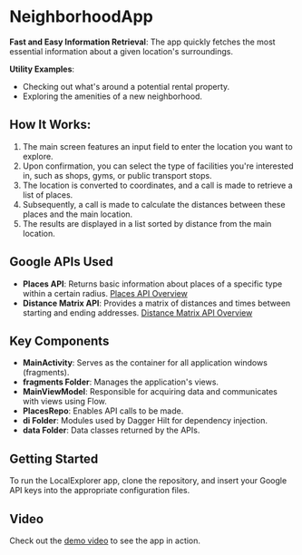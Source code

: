 # NeighborhoodApp

**Fast and Easy Information Retrieval**: The app quickly fetches the most essential information about a given location's surroundings.

**Utility Examples**:
  - Checking out what's around a potential rental property.
  - Exploring the amenities of a new neighborhood.
    
## How It Works:
  1. The main screen features an input field to enter the location you want to explore.
  2. Upon confirmation, you can select the type of facilities you're interested in, such as shops, gyms, or public transport stops.
  3. The location is converted to coordinates, and a call is made to retrieve a list of places.
  4. Subsequently, a call is made to calculate the distances between these places and the main location.
  5. The results are displayed in a list sorted by distance from the main location.

## Google APIs Used

- **Places API**: Returns basic information about places of a specific type within a certain radius. [Places API Overview](https://developers.google.com/maps/documentation/places/web-service/overview)
- **Distance Matrix API**: Provides a matrix of distances and times between starting and ending addresses. [Distance Matrix API Overview](https://developers.google.com/maps/documentation/distance-matrix/overview)

## Key Components

- **MainActivity**: Serves as the container for all application windows (fragments).
- **fragments Folder**: Manages the application's views.
- **MainViewModel**: Responsible for acquiring data and communicates with views using Flow.
- **PlacesRepo**: Enables API calls to be made.
- **di Folder**: Modules used by Dagger Hilt for dependency injection.
- **data Folder**: Data classes returned by the APIs.

## Getting Started

To run the LocalExplorer app, clone the repository, and insert your Google API keys into the appropriate configuration files.

## Video

Check out the [demo video](https://drive.google.com/file/d/1-U-GYnQ994bF6w-hTnjcWtekNdb9pbcf/view) to see the app in action.

